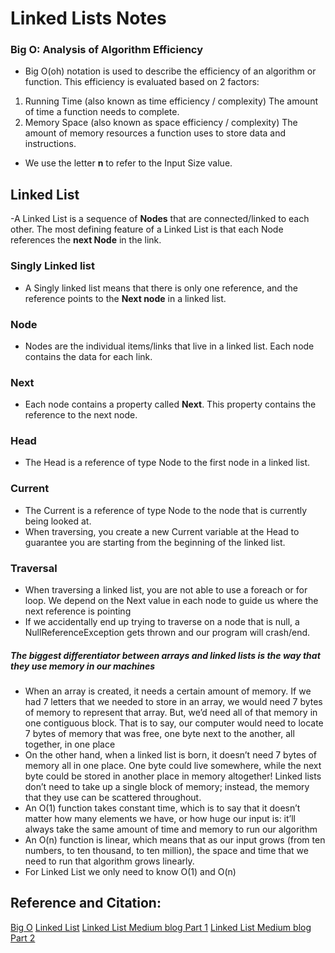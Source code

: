 # Linked Lists Notes

### Big O: Analysis of Algorithm Efficiency
- Big O(oh) notation is used to describe the efficiency of an algorithm or function. This efficiency is evaluated based on 2 factors:
1. Running Time (also known as time efficiency / complexity)
  The amount of time a function needs to complete.
2. Memory Space (also known as space efficiency / complexity)
   The amount of memory resources a function uses to store data and instructions.
- We  use the letter **n** to refer to the Input Size value.

## Linked List
-A Linked List is a sequence of **Nodes** that are connected/linked to each other. The most defining feature of a Linked List is that each Node references the **next Node** in the link.
### Singly Linked list
- A Singly linked list means that there is only one reference, and the reference points to the **Next node** in a linked list.
### Node
- Nodes are the individual items/links that live in a linked list. Each node contains the data for each link.
### Next 
- Each node contains a property called **Next**. This property contains the reference to the next node.
### Head
- The Head is a reference of type Node to the first node in a linked list.
### Current
- The Current is a reference of type Node to the node that is currently being looked at.
- When traversing, you create a new Current variable at the Head to guarantee you are starting from the beginning of the linked list.

### Traversal 
- When traversing a linked list, you are not able to use a foreach or for loop. We depend on the Next value in each node to guide us where the next reference is pointing
- If we accidentally end up trying to traverse on a node that is null, a NullReferenceException gets thrown and our program will crash/end.


##### The biggest differentiator between arrays and linked lists is the way that they use memory in our machines
- When an array is created, it needs a certain amount of memory. If we had 7 letters that we needed to store in an array, we would need 7 bytes of memory to represent that array. But, we’d need all of that memory in one contiguous block. That is to say, our computer would need to locate 7 bytes of memory that was free, one byte next to the another, all together, in one place
- On the other hand, when a linked list is born, it doesn’t need 7 bytes of memory all in one place. One byte could live somewhere, while the next byte could be stored in another place in memory altogether! Linked lists don’t need to take up a single block of memory; instead, the memory that they use can be scattered throughout.
- An O(1) function takes constant time, which is to say that it doesn’t matter how many elements we have, or how huge our input is: it’ll always take the same amount of time and memory to run our algorithm
- An O(n) function is linear, which means that as our input grows (from ten numbers, to ten thousand, to ten million), the space and time that we need to run that algorithm grows linearly.
- For Linked List we only need to know O(1) and O(n)


## Reference and Citation:
[Big O](https://codefellows.github.io/common_curriculum/data_structures_and_algorithms/Code_401/class-05/resources/big_oh.html)
[Linked List](https://codefellows.github.io/common_curriculum/data_structures_and_algorithms/Code_401/class-05/resources/singly_linked_list.html)
[Linked List Medium blog Part 1](https://medium.com/basecs/whats-a-linked-list-anyway-part-1-d8b7e6508b9d)
[Linked List Medium blog Part 2](https://medium.com/basecs/whats-a-linked-list-anyway-part-2-131d96f71996)